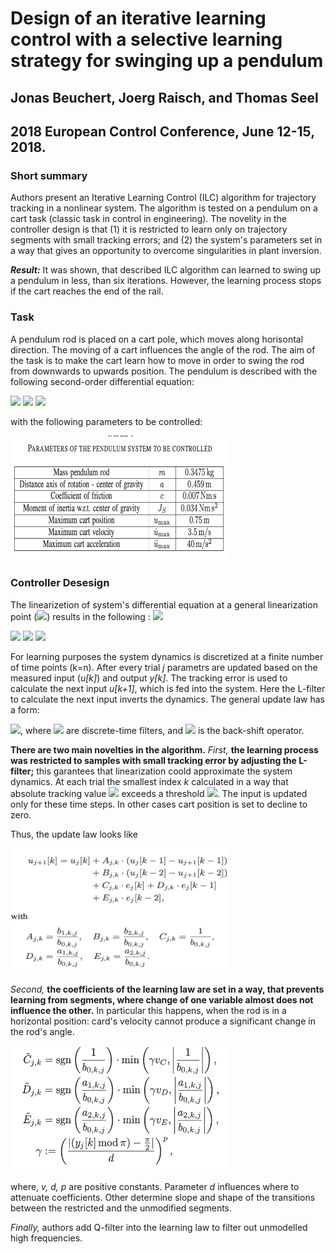 # Design of an iterative learning control with a selective learning strategy for swinging up a pendulum
## Jonas Beuchert, Joerg Raisch, and Thomas Seel
## 2018 European Control Conference, June 12-15, 2018.

### Short summary
Authors present an Iterative Learning Control (ILC) algorithm for trajectory tracking in a nonlinear system. The algorithm is tested on a pendulum on a cart task (classic task in control in engineering). The novelity in the controller design is that (1) it is restricted to learn only on trajectory segments with small tracking errors; and (2) the system's parameters set in a way that gives an opportunity to overcome singularities in plant inversion. 

___Result:___ It was shown, that described ILC algorithm can learned to swing up a pendulum in less, than six iterations. However, the learning process stops if the cart reaches the end of the rail.

### Task
A pendulum rod is placed on a cart pole, which moves along horisontal direction. The moving of a cart influences the angle of the rod. The aim of the task is to make the cart learn how to move in order to swing the rod from downwards to upwards position. 
The pendulum is described with the following second-order differential equation:


 <img src="https://render.githubusercontent.com/render/math?math=\ddot{y}=c_1(c_2(\ddot{u}*cos(y)%2B g*sin(y))-c*\dot{y})">

<img src="https://render.githubusercontent.com/render/math?math=c_{1}=\frac{1}{J_{s}%2Bm*a^{2}}">

<img src="https://render.githubusercontent.com/render/math?math=c_{2}=m*a">

with the following parameters to be controlled:


<img src="https://github.com/neuroinfo-os/CLCML/blob/master/docs/images/pendulum_param.png" height="200px" width="350px" >



### Controller Desesign

The linearizetion of system's differential equation at a general linearization point (<img src="https://render.githubusercontent.com/render/math?math=(y_S, \dot{y_S}, \ddot{y_S})">) results in the following :
<img src="https://render.githubusercontent.com/render/math?math=\ddot{y}= -\alpha_0(y-y_s)-\alpha_1(\dot{y}-\dot{y_S})%2B\beta_2(\ddot{u}-\ddot{u_S})">

<img src="https://render.githubusercontent.com/render/math?math=\alpha_0=-c_1*c_2(-\ddot{u_S}*\sin(y_S)%2Bg*cos(y_S))">


<img src="https://render.githubusercontent.com/render/math?math=\alpha_1=c_1*c_2">


<img src="https://render.githubusercontent.com/render/math?math=\beta_2=c_1*c_2*cos(y_S)">



For learning purposes the system dynamics is discretized at a finite number of time points (k=n). After every trial _j_  parametrs are updated based on the measured input (_u[k]_) and output _y[k]_. The tracking error is used to calculate the next input _u[k+1]_, which is fed into the system.  Here the L-filter to calculate the next input inverts the dynamics.
The general update law has a form:

<img src="https://render.githubusercontent.com/render/math?math=u_{j+1}[k]=Q(q^{-1}(u_j[k] %2B L(q^{-1})*e_j[k]))">, where <img src="https://render.githubusercontent.com/render/math?math=Q(q^{-1}) and L(q^{-1})"> are discrete-time filters, and <img src="https://render.githubusercontent.com/render/math?math=q^{-1}"> is the back-shift operator. 





__There are two main novelties in the algorithm.__ _First,_ __the learning process was restricted to samples with small tracking error by adjusting the L-filter;__ this  garantees that linearization coold approximate the system dynamics. At each trial the smallest index _k_ calculated in a way that absolute tracking value <img src="https://render.githubusercontent.com/render/math?math=|e_j[k]|"> exceeds a threshold <img src="https://render.githubusercontent.com/render/math?math=e_{max}>0">. The input is updated only for these time steps. In other cases cart position is set to decline to zero. 

Thus,  the update law looks like 

<img src="https://github.com/neuroinfo-os/CLCML/blob/master/docs/images/pendulum_update.png" height="200px" width="350px" >

_Second,_ __the coefficients of the learning law are set in a way, that prevents learning from segments, where change of one variable almost does not influence the other.__  In particular this happens, when the rod is in a horizontal position: card's velocity cannot produce a significant change in the rod's angle. 


<img src="https://github.com/neuroinfo-os/CLCML/blob/master/docs/images/pendulum_param2.png" height="200px" width="350px" >


where, _v, d, p_ are positive constants. Parameter _d_ influences where to attenuate coefficients. Other determine slope and shape of the transitions between the restricted and the unmodified segments. 


_Finally,_ authors add  Q-filter into the learning law to filter out unmodelled high frequencies. 




























